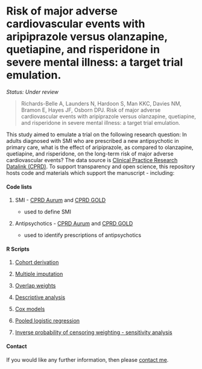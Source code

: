 # Risk of major adverse cardiovascular events with aripiprazole versus olanzapine, quetiapine, and risperidone in severe mental illness: a target trial emulation.

<i>Status: Under review</i>

> Richards-Belle A, Launders N, Hardoon S, Man KKC, Davies NM, Bramon E, Hayes JF, Osborn DPJ. Risk of major adverse cardiovascular events with aripiprazole versus olanzapine, quetiapine, and risperidone in severe mental illness: a target trial emulation.

This study aimed to emulate a trial on the following research question: In adults diagnosed with SMI who are prescribed a new antipsychotic in primary care, what is the effect of aripiprazole, as compared to olanzapine, quetiapine, and risperidone, on the long-term risk of major adverse cardiovascular events? The data source is [Clinical Practice Research Datalink (CPRD)](https://www.cprd.com/). To support transparency and open science, this repository hosts code and materials which support the manuscript - including:

#### Code lists

1. SMI - [CPRD Aurum](https://github.com/Alvin-RB/antipsychotics_descriptive_study_cprd/blob/main/Aurum_SMI_codelist_21032024.txt) and [CPRD GOLD](https://github.com/Alvin-RB/antipsychotics_descriptive_study_cprd/blob/main/GOLD_SMI_codelist_21032024.txt)
   - used to define SMI
   
2. Antipsychotics - [CPRD Aurum](https://github.com/Alvin-RB/antipsychotics_descriptive_study_cprd/blob/main/antipsychotics_AURUM_250324.txt) and [CPRD GOLD](https://github.com/Alvin-RB/antipsychotics_descriptive_study_cprd/blob/main/antipsychotics_GOLD_250324.txt)
    - used to identify prescriptions of antipsychotics

#### R Scripts

1. [Cohort derivation](https://github.com/Alvin-RB/antipsychotics_mace_cprd/blob/main/R%20Scripts/1.0%20AP%20and%20MACE%20-%20Cohort%20derivation_github.R)
   
2. [Multiple imputation](https://github.com/Alvin-RB/antipsychotics_mace_cprd/blob/main/R%20Scripts/2.0%20AP%20and%20MACE%20-%20Multiple%20imputation_github.R)
   
3. [Overlap weights](https://github.com/Alvin-RB/antipsychotics_mace_cprd/blob/main/R%20Scripts/3.0%20AP%20and%20MACE%20-%20Overlap%20weights_github.R)

4. [Descriptive analysis](https://github.com/Alvin-RB/antipsychotics_mace_cprd/blob/main/R%20Scripts/4.0%20AP%20and%20MACE%20-%20Descriptives_github.R)

5. [Cox models](https://github.com/Alvin-RB/antipsychotics_mace_cprd/blob/main/R%20Scripts/5.0%20AP%20and%20MACE%20-%20Cox%20regression%20hazard%20ratios_github.R)

6. [Pooled logistic regression](https://github.com/Alvin-RB/antipsychotics_mace_cprd/blob/main/R%20Scripts/6.0%20AP%20and%20MACE%20-%20Overlap%20weights%20and%20PLR%20-%20primary%20analysis_github.R)

7. [Inverse probability of censoring weighting - sensitivity analysis](https://github.com/Alvin-RB/antipsychotics_mace_cprd/blob/main/R%20Scripts/7.0%20AP%20and%20MACE%20-%20Sensitivity_IPCW_timevarying_github.R)

#### Contact

If you would like any further information, then please [contact me](https://github.com/Alvin-RB).
